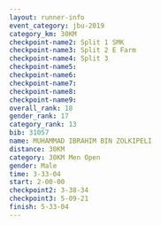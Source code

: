 ```yaml
---
layout: runner-info 
event_category: jbu-2019 
category_km: 30KM 
checkpoint-name2: Split 1 SMK 
checkpoint-name3: Split 2 E Farm 
checkpoint-name4: Split 3 
checkpoint-name5: 
checkpoint-name6: 
checkpoint-name7: 
checkpoint-name8: 
checkpoint-name9: 
overall_rank: 18
gender_rank: 17
category_rank: 13
bib: 31057
name: MUHAMMAD IBRAHIM BIN ZOLKIPELI
distance: 30KM
category: 30KM Men Open
gender: Male
time: 3-33-04
start: 2-00-00
checkpoint2: 3-38-34
checkpoint3: 5-09-21
finish: 5-33-04
---
```

